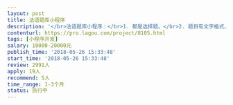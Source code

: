 ```yaml
---                
layout: post       
title: 法语题库小程序           
description: '</br>法语题库小程序：</br>1. 都是选择题。</br>2. 题目有文字格式、图片格式、音频格式、视频格式。</br>3. 用户做一题就给到一题的正确答案与解析。</br>4. 前十题免费，后面再做题，需要收费。</br>5. 用户可选择一开始做哪类考试，比如是专四还是专八。比如，选择了专四，可以再选做哪个年份的专四题，做哪种题型。</br>6. 需要给一个后台，可以很方便地添加试题。试题需要分标签。</br>'     
contenturl: https://pro.lagou.com/project/8105.html      
tags: [小程序开发]            
salary: 10000-20000元          
publish_time: '2018-05-26 15:33:48'         
start_time: '2018-05-26 15:33:48'           
review: 2991人                   
apply: 19人                   
recommend: 5人                   
time_range: 1-3个月              
status: 执行中                  
---                 
```

